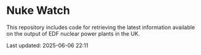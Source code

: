 # Nuke Watch

This repository includes code for retrieving the latest information available on the output of EDF nuclear power plants in the UK.

Last updated: 2025-06-06 22:11